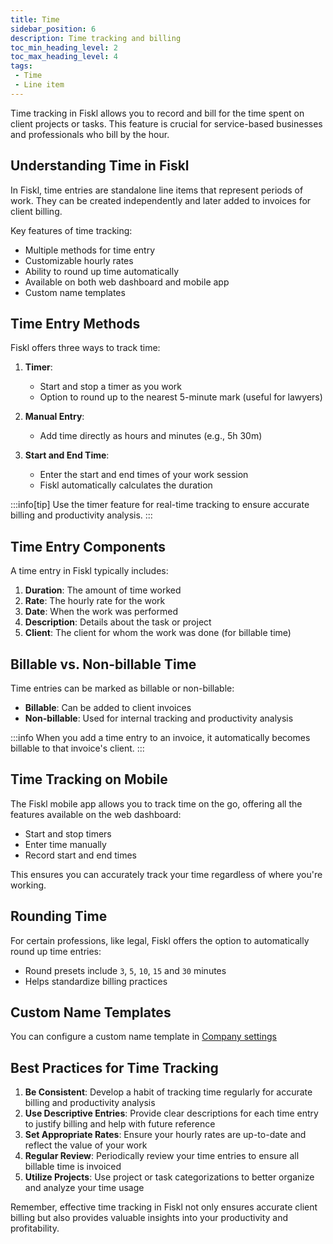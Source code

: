 ```yaml
---
title: Time
sidebar_position: 6
description: Time tracking and billing
toc_min_heading_level: 2
toc_max_heading_level: 4
tags:
 - Time
 - Line item
---
```


Time tracking in Fiskl allows you to record and bill for the time spent on client projects or tasks. This feature is crucial for service-based businesses and professionals who bill by the hour.

## Understanding Time in Fiskl

In Fiskl, time entries are standalone line items that represent periods of work. They can be created independently and later added to invoices for client billing.

Key features of time tracking:

- Multiple methods for time entry
- Customizable hourly rates
- Ability to round up time automatically
- Available on both web dashboard and mobile app
- Custom name templates

## Time Entry Methods

Fiskl offers three ways to track time:

1. **Timer**:
   - Start and stop a timer as you work
   - Option to round up to the nearest 5-minute mark (useful for lawyers)

2. **Manual Entry**:
   - Add time directly as hours and minutes (e.g., 5h 30m)

3. **Start and End Time**:
   - Enter the start and end times of your work session
   - Fiskl automatically calculates the duration

:::info[tip]
Use the timer feature for real-time tracking to ensure accurate billing and productivity analysis.
:::

## Time Entry Components

A time entry in Fiskl typically includes:

1. **Duration**: The amount of time worked
2. **Rate**: The hourly rate for the work
3. **Date**: When the work was performed
4. **Description**: Details about the task or project
5. **Client**: The client for whom the work was done (for billable time)

## Billable vs. Non-billable Time

Time entries can be marked as billable or non-billable:

- **Billable**: Can be added to client invoices
- **Non-billable**: Used for internal tracking and productivity analysis

:::info
When you add a time entry to an invoice, it automatically becomes billable to that invoice's client.
:::

## Time Tracking on Mobile

The Fiskl mobile app allows you to track time on the go, offering all the features available on the web dashboard:

- Start and stop timers
- Enter time manually
- Record start and end times

This ensures you can accurately track your time regardless of where you're working.

## Rounding Time

For certain professions, like legal, Fiskl offers the option to automatically round up time entries:

- Round presets include `3`, `5`, `10`, `15` and `30` minutes
- Helps standardize billing practices

## Custom Name Templates

You can configure a custom name template in [Company settings](../../Settings-Configurations/company-settings#time-name-template)

## Best Practices for Time Tracking

1. **Be Consistent**: Develop a habit of tracking time regularly for accurate billing and productivity analysis
2. **Use Descriptive Entries**: Provide clear descriptions for each time entry to justify billing and help with future reference
3. **Set Appropriate Rates**: Ensure your hourly rates are up-to-date and reflect the value of your work
4. **Regular Review**: Periodically review your time entries to ensure all billable time is invoiced
5. **Utilize Projects**: Use project or task categorizations to better organize and analyze your time usage

Remember, effective time tracking in Fiskl not only ensures accurate client billing but also provides valuable insights into your productivity and profitability.
